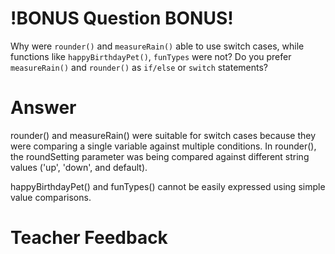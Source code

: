 # !BONUS Question BONUS!

Why were `rounder()` and `measureRain()` able to use switch cases, while
functions like `happyBirthdayPet()`, `funTypes` were not? Do you prefer `measureRain()` and `rounder()` as `if/else` or `switch` statements?

# Answer

rounder() and measureRain() were suitable for switch cases because they were comparing a single variable against multiple conditions. In rounder(), the roundSetting parameter was being compared against different string values ('up', 'down', and default).

happyBirthdayPet() and funTypes() cannot be easily expressed using simple value comparisons.

# Teacher Feedback
